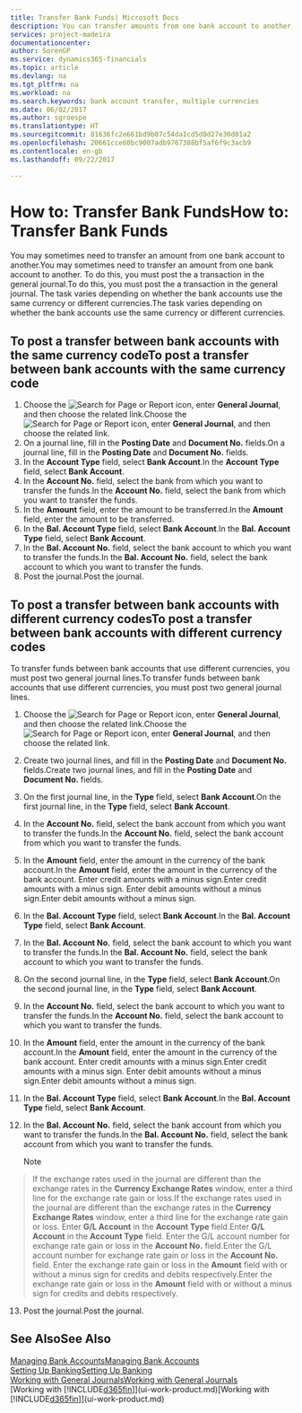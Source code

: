 ```yaml
---
title: Transfer Bank Funds| Microsoft Docs
description: You can transfer amounts from one bank account to another, including different currencies, by posting the transaction in the general journal.
services: project-madeira
documentationcenter: 
author: SorenGP
ms.service: dynamics365-financials
ms.topic: article
ms.devlang: na
ms.tgt_pltfrm: na
ms.workload: na
ms.search.keywords: bank account transfer, multiple currencies
ms.date: 06/02/2017
ms.author: sgroespe
ms.translationtype: HT
ms.sourcegitcommit: 81636fc2e661bd9b07c54da1cd5d0d27e30d01a2
ms.openlocfilehash: 20661cce60bc9007adb9767388bf5af6f9c3acb9
ms.contentlocale: en-gb
ms.lasthandoff: 09/22/2017

---
```

# <a name="how-to-transfer-bank-funds"></a><span data-ttu-id="f8fd3-103">How to: Transfer Bank Funds</span><span class="sxs-lookup"><span data-stu-id="f8fd3-103">How to: Transfer Bank Funds</span></span>
<span data-ttu-id="f8fd3-104">You may sometimes need to transfer an amount from one bank account to another.</span><span class="sxs-lookup"><span data-stu-id="f8fd3-104">You may sometimes need to transfer an amount from one bank account to another.</span></span> <span data-ttu-id="f8fd3-105">To do this, you must post the a transaction in the general journal.</span><span class="sxs-lookup"><span data-stu-id="f8fd3-105">To do this, you must post the a transaction in the general journal.</span></span> <span data-ttu-id="f8fd3-106">The task varies depending on whether the bank accounts use the same currency or different currencies.</span><span class="sxs-lookup"><span data-stu-id="f8fd3-106">The task varies depending on whether the bank accounts use the same currency or different currencies.</span></span>

## <a name="to-post-a-transfer-between-bank-accounts-with-the-same-currency-code"></a><span data-ttu-id="f8fd3-107">To post a transfer between bank accounts with the same currency code</span><span class="sxs-lookup"><span data-stu-id="f8fd3-107">To post a transfer between bank accounts with the same currency code</span></span>
1. <span data-ttu-id="f8fd3-108">Choose the ![Search for Page or Report](media/ui-search/search_small.png "Search for Page or Report icon") icon, enter **General Journal**, and then choose the related link.</span><span class="sxs-lookup"><span data-stu-id="f8fd3-108">Choose the ![Search for Page or Report](media/ui-search/search_small.png "Search for Page or Report icon") icon, enter **General Journal**, and then choose the related link.</span></span>
2. <span data-ttu-id="f8fd3-109">On a journal line, fill in the **Posting Date** and **Document No.** fields.</span><span class="sxs-lookup"><span data-stu-id="f8fd3-109">On a journal line, fill in the **Posting Date** and **Document No.** fields.</span></span>
3. <span data-ttu-id="f8fd3-110">In the **Account Type** field, select **Bank Account**.</span><span class="sxs-lookup"><span data-stu-id="f8fd3-110">In the **Account Type** field, select **Bank Account**.</span></span>
4. <span data-ttu-id="f8fd3-111">In the **Account No.** field, select the bank from which you want to transfer the funds.</span><span class="sxs-lookup"><span data-stu-id="f8fd3-111">In the **Account No.** field, select the bank from which you want to transfer the funds.</span></span>
5. <span data-ttu-id="f8fd3-112">In the **Amount** field, enter the amount to be transferred.</span><span class="sxs-lookup"><span data-stu-id="f8fd3-112">In the **Amount** field, enter the amount to be transferred.</span></span>
6. <span data-ttu-id="f8fd3-113">In the **Bal. Account Type** field, select **Bank Account**.</span><span class="sxs-lookup"><span data-stu-id="f8fd3-113">In the **Bal. Account Type** field, select **Bank Account**.</span></span>
7. <span data-ttu-id="f8fd3-114">In the **Bal. Account No.** field, select the bank account to which you want to transfer the funds.</span><span class="sxs-lookup"><span data-stu-id="f8fd3-114">In the **Bal. Account No.** field, select the bank account to which you want to transfer the funds.</span></span>
8. <span data-ttu-id="f8fd3-115">Post the journal.</span><span class="sxs-lookup"><span data-stu-id="f8fd3-115">Post the journal.</span></span>

## <a name="to-post-a-transfer-between-bank-accounts-with-different-currency-codes"></a><span data-ttu-id="f8fd3-116">To post a transfer between bank accounts with different currency codes</span><span class="sxs-lookup"><span data-stu-id="f8fd3-116">To post a transfer between bank accounts with different currency codes</span></span>
<span data-ttu-id="f8fd3-117">To transfer funds between bank accounts that use different currencies, you must post two general journal lines.</span><span class="sxs-lookup"><span data-stu-id="f8fd3-117">To transfer funds between bank accounts that use different currencies, you must post two general journal lines.</span></span>

1. <span data-ttu-id="f8fd3-118">Choose the ![Search for Page or Report](media/ui-search/search_small.png "Search for Page or Report icon") icon, enter **General Journal**, and then choose the related link.</span><span class="sxs-lookup"><span data-stu-id="f8fd3-118">Choose the ![Search for Page or Report](media/ui-search/search_small.png "Search for Page or Report icon") icon, enter **General Journal**, and then choose the related link.</span></span>
2. <span data-ttu-id="f8fd3-119">Create two journal lines, and fill in the **Posting Date** and **Document No.** fields.</span><span class="sxs-lookup"><span data-stu-id="f8fd3-119">Create two journal lines, and fill in the **Posting Date** and **Document No.** fields.</span></span>
3. <span data-ttu-id="f8fd3-120">On the first journal line, in the **Type** field, select **Bank Account**.</span><span class="sxs-lookup"><span data-stu-id="f8fd3-120">On the first journal line, in the **Type** field, select **Bank Account**.</span></span>
4. <span data-ttu-id="f8fd3-121">In the **Account No.** field, select the bank account from which you want to transfer the funds.</span><span class="sxs-lookup"><span data-stu-id="f8fd3-121">In the **Account No.** field, select the bank account from which you want to transfer the funds.</span></span>
5. <span data-ttu-id="f8fd3-122">In the **Amount** field, enter the amount in the currency of the bank account.</span><span class="sxs-lookup"><span data-stu-id="f8fd3-122">In the **Amount** field, enter the amount in the currency of the bank account.</span></span> <span data-ttu-id="f8fd3-123">Enter credit amounts with a minus sign.</span><span class="sxs-lookup"><span data-stu-id="f8fd3-123">Enter credit amounts with a minus sign.</span></span> <span data-ttu-id="f8fd3-124">Enter debit amounts without a minus sign.</span><span class="sxs-lookup"><span data-stu-id="f8fd3-124">Enter debit amounts without a minus sign.</span></span>
6. <span data-ttu-id="f8fd3-125">In the **Bal. Account Type** field, select **Bank Account**.</span><span class="sxs-lookup"><span data-stu-id="f8fd3-125">In the **Bal. Account Type** field, select **Bank Account**.</span></span>
7. <span data-ttu-id="f8fd3-126">In the **Bal. Account No.** field, select the bank account to which you want to transfer the funds.</span><span class="sxs-lookup"><span data-stu-id="f8fd3-126">In the **Bal. Account No.** field, select the bank account to which you want to transfer the funds.</span></span>
8. <span data-ttu-id="f8fd3-127">On the second journal line, in the **Type** field, select **Bank Account**.</span><span class="sxs-lookup"><span data-stu-id="f8fd3-127">On the second journal line, in the **Type** field, select **Bank Account**.</span></span>
9. <span data-ttu-id="f8fd3-128">In the **Account No.** field, select the bank account to which you want to transfer the funds.</span><span class="sxs-lookup"><span data-stu-id="f8fd3-128">In the **Account No.** field, select the bank account to which you want to transfer the funds.</span></span>
10. <span data-ttu-id="f8fd3-129">In the **Amount** field, enter the amount in the currency of the bank account.</span><span class="sxs-lookup"><span data-stu-id="f8fd3-129">In the **Amount** field, enter the amount in the currency of the bank account.</span></span> <span data-ttu-id="f8fd3-130">Enter credit amounts with a minus sign.</span><span class="sxs-lookup"><span data-stu-id="f8fd3-130">Enter credit amounts with a minus sign.</span></span> <span data-ttu-id="f8fd3-131">Enter debit amounts without a minus sign.</span><span class="sxs-lookup"><span data-stu-id="f8fd3-131">Enter debit amounts without a minus sign.</span></span>
11. <span data-ttu-id="f8fd3-132">In the **Bal. Account Type** field, select **Bank Account**.</span><span class="sxs-lookup"><span data-stu-id="f8fd3-132">In the **Bal. Account Type** field, select **Bank Account**.</span></span>  
12. <span data-ttu-id="f8fd3-133">In the **Bal. Account No.** field, select the bank account from which you want to transfer the funds.</span><span class="sxs-lookup"><span data-stu-id="f8fd3-133">In the **Bal. Account No.** field, select the bank account from which you want to transfer the funds.</span></span>

    > [!NOTE]  
>   <span data-ttu-id="f8fd3-134">If the exchange rates used in the journal are different than the exchange rates in the **Currency Exchange Rates** window, enter a third line for the exchange rate gain or loss.</span><span class="sxs-lookup"><span data-stu-id="f8fd3-134">If the exchange rates used in the journal are different than the exchange rates in the **Currency Exchange Rates** window, enter a third line for the exchange rate gain or loss.</span></span> <span data-ttu-id="f8fd3-135">Enter **G/L Account** in the **Account Type** field.</span><span class="sxs-lookup"><span data-stu-id="f8fd3-135">Enter **G/L Account** in the **Account Type** field.</span></span> <span data-ttu-id="f8fd3-136">Enter the G/L account number for exchange rate gain or loss in the **Account No.** field.</span><span class="sxs-lookup"><span data-stu-id="f8fd3-136">Enter the G/L account number for exchange rate gain or loss in the **Account No.** field.</span></span> <span data-ttu-id="f8fd3-137">Enter the exchange rate gain or loss in the **Amount** field with or without a minus sign for credits and debits respectively.</span><span class="sxs-lookup"><span data-stu-id="f8fd3-137">Enter the exchange rate gain or loss in the **Amount** field with or without a minus sign for credits and debits respectively.</span></span>
13. <span data-ttu-id="f8fd3-138">Post the journal.</span><span class="sxs-lookup"><span data-stu-id="f8fd3-138">Post the journal.</span></span>

## <a name="see-also"></a><span data-ttu-id="f8fd3-139">See Also</span><span class="sxs-lookup"><span data-stu-id="f8fd3-139">See Also</span></span>
[<span data-ttu-id="f8fd3-140">Managing Bank Accounts</span><span class="sxs-lookup"><span data-stu-id="f8fd3-140">Managing Bank Accounts</span></span>](bank-manage-bank-accounts.md)  
[<span data-ttu-id="f8fd3-141">Setting Up Banking</span><span class="sxs-lookup"><span data-stu-id="f8fd3-141">Setting Up Banking</span></span>](bank-setup-banking.md)  
[<span data-ttu-id="f8fd3-142">Working with General Journals</span><span class="sxs-lookup"><span data-stu-id="f8fd3-142">Working with General Journals</span></span>](ui-work-general-journals.md)  
<span data-ttu-id="f8fd3-143">[Working with [!INCLUDE[d365fin](includes/d365fin_md.md)]](ui-work-product.md)</span><span class="sxs-lookup"><span data-stu-id="f8fd3-143">[Working with [!INCLUDE[d365fin](includes/d365fin_md.md)]](ui-work-product.md)</span></span>

